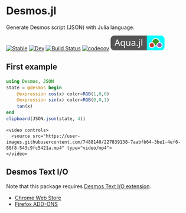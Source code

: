 # Desmos.jl
Generate Desmos script (JSON) with Julia language.

[![Stable](https://img.shields.io/badge/docs-stable-blue.svg)](https://hyrodium.github.io/Desmos.jl/stable)
[![Dev](https://img.shields.io/badge/docs-dev-blue.svg)](https://hyrodium.github.io/Desmos.jl/dev)
[![Build Status](https://github.com/hyrodium/Desmos.jl/workflows/CI/badge.svg)](https://github.com/hyrodium/Desmos.jl/actions?query=workflow%3ACI+branch%3Amain)
[![codecov](https://codecov.io/gh/hyrodium/Desmos.jl/branch/main/graph/badge.svg?token=dJBiR91dCD)](https://codecov.io/gh/hyrodium/Desmos.jl)
[![Aqua QA](https://raw.githubusercontent.com/JuliaTesting/Aqua.jl/master/badge.svg)](https://github.com/JuliaTesting/Aqua.jl)

## First example
```julia
using Desmos, JSON
state = @desmos begin
    @expression cos(x) color=RGB(1,0,0)
    @expression sin(x) color=RGB(0,0,1)
    tan(x)
end
clipboard(JSON.json(state, 4))
```

```@raw html
<video controls>
  <source src="https://user-images.githubusercontent.com/7488140/227839138-7aabfb64-3be1-4ef6-88f8-543c9fc5421a.mp4" type="video/mp4">
</video>
```

## Desmos Text I/O

Note that this package requires [Desmos Text I/O extension](https://github.com/hyrodium/DesmosTextIO).

* [Chrome Web Store](https://chrome.google.com/webstore/detail/desmos-text-io/ndjdcebpigpfidnilppdpcdkibidfmaa)
* [Firefox ADD-ONS](https://addons.mozilla.org/en-US/firefox/addon/desmos-text-i-o/)
